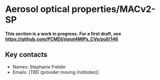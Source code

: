 # Aerosol optical properties/MACv2-SP

**This section is a work in progress.**
**For a first draft, see https://github.com/PCMDI/input4MIPs_CVs/pull/146**

## Key contacts

- Names: Stephanie Fielder
- Emails: \[TBD (provider moving institutes)\]

<!--- begin-revision-history:tbd -->
<!--- Do not edit this section, it is automatically updated when the docs are filled out -->
<!--- No revisions, hence section is blank -->
<!--- end-revision-history -->
